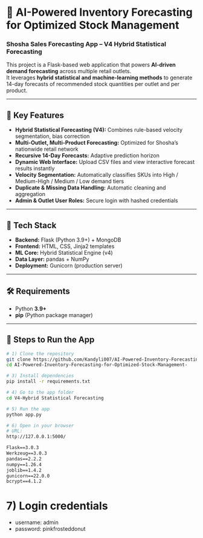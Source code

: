 # 🧠 AI-Powered Inventory Forecasting for Optimized Stock Management  
### Shosha Sales Forecasting App – **V4 Hybrid Statistical Forecasting**

This project is a Flask-based web application that powers **AI-driven demand forecasting** across multiple retail outlets.  
It leverages **hybrid statistical and machine-learning methods** to generate 14-day forecasts of recommended stock quantities per outlet and per product.

---

## 🚀 Key Features

- **Hybrid Statistical Forecasting (V4):** Combines rule-based velocity segmentation, bias correction
- **Multi-Outlet, Multi-Product Forecasting:** Optimized for Shosha’s nationwide retail network  
- **Recursive 14-Day Forecasts:** Adaptive prediction horizon  
- **Dynamic Web Interface:** Upload CSV files and view interactive forecast results instantly  
- **Velocity Segmentation:** Automatically classifies SKUs into High / Medium-High / Medium / Low demand tiers  
- **Duplicate & Missing Data Handling:** Automatic cleaning and aggregation  
- **Admin & Outlet User Roles:** Secure login with hashed credentials  

---

## 🧩 Tech Stack

- **Backend:** Flask (Python 3.9+) + MongoDB
- **Frontend:** HTML, CSS, Jinja2 templates  
- **ML Core:** Hybrid Statistical Engine (v4)  
- **Data Layer:** pandas + NumPy  
- **Deployment:** Gunicorn (production server)  

---

## 🛠 Requirements

- Python **3.9+**  
- **pip** (Python package manager)

---

## 🧾 Steps to Run the App

```bash
# 1) Clone the repository
git clone https://github.com/Kandyli007/AI-Powered-Inventory-Forecasting-for-Optimized-Stock-Management-.git
cd AI-Powered-Inventory-Forecasting-for-Optimized-Stock-Management-

# 3) Install dependencies
pip install -r requirements.txt

# 4) Go to the app folder
cd V4-Hybrid Statistical Forecasting

# 5) Run the app
python app.py

# 6) Open in your browser
# URL:
http://127.0.0.1:5000/
```

```txt
Flask==3.0.3
Werkzeug==3.0.3
pandas==2.2.2
numpy==1.26.4
joblib==1.4.2
gunicorn==22.0.0
bcrypt==4.1.2
```
# 7) Login credentials
- username: admin
- password: pinkfrosteddonut

